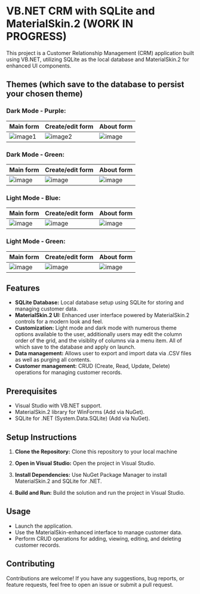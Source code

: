 # VB.NET CRM with SQLite and MaterialSkin.2 (WORK IN PROGRESS)

This project is a Customer Relationship Management (CRM) application built using VB.NET, utilizing SQLite as the local database and MaterialSkin.2 for enhanced UI components.

## Themes (which save to the database to persist your chosen theme)

### Dark Mode - Purple:
| Main form | Create/edit form | About form |
|--------------------|--------------------|--------------------|
| ![image1](https://github.com/CCianfloneDev/VBCrm/assets/24930067/4304db86-e05a-4724-b31b-036b6043d19f) | ![image2](https://github.com/CCianfloneDev/VBCrm/assets/24930067/f0dae951-41f1-4f83-9bf6-fb37024da326) | ![image](https://github.com/CCianfloneDev/VBCrm/assets/24930067/48a8b5dd-1ddc-439a-9dbc-a3a841dffb15) |



### Dark Mode - Green:

| Main form | Create/edit form | About form |
|--------------------|--------------------|--------------------|
| ![image](https://github.com/CCianfloneDev/VBCrm/assets/24930067/1a82b2fa-ec83-4915-95fd-b3146cb6b996)| ![image](https://github.com/CCianfloneDev/VBCrm/assets/24930067/61d86038-8948-4317-8701-f5dd15f368eb) | ![image](https://github.com/CCianfloneDev/VBCrm/assets/24930067/64afe2f0-74b9-4ae3-b70c-01748e1ffe5f) |

### Light Mode - Blue:
| Main form | Create/edit form | About form |
|--------------------|--------------------|--------------------|
| ![image](https://github.com/CCianfloneDev/VBCrm/assets/24930067/79852e53-ec61-4f9f-884d-e22fef894774)| ![image](https://github.com/CCianfloneDev/VBCrm/assets/24930067/1b621844-cfb0-4b74-9e08-5b51bec9ed2f) | ![image](https://github.com/CCianfloneDev/VBCrm/assets/24930067/54bfffce-caff-4b57-8c0e-a5768fa5ceb0) |


### Light Mode - Green:
| Main form | Create/edit form | About form |
|--------------------|--------------------|--------------------|
| ![image](https://github.com/CCianfloneDev/VBCrm/assets/24930067/1c9544b5-2552-4fbc-b81b-9ba556044b76)| ![image](https://github.com/CCianfloneDev/VBCrm/assets/24930067/45fcd7e7-62d5-4995-8d20-99ad28111c75) | ![image](https://github.com/CCianfloneDev/VBCrm/assets/24930067/db26ce71-8bc5-45b7-9793-5418e00d6682) |

## Features

- **SQLite Database:** Local database setup using SQLite for storing and managing customer data.
- **MaterialSkin.2 UI:** Enhanced user interface powered by MaterialSkin.2 controls for a modern look and feel.
- **Customization:** Light mode and dark mode with numerous theme options available to the user, additionally users may edit the column order of the grid, and the visiblity of columns via a menu item. All of which save to the database and apply on launch.
- **Data management:** Allows user to export and import data via .CSV files as well as purging all contents.
- **Customer management:** CRUD (Create, Read, Update, Delete) operations for managing customer records.

## Prerequisites

- Visual Studio with VB.NET support.
- MaterialSkin.2 library for WinForms (Add via NuGet).
- SQLite for .NET (System.Data.SQLite) (Add via NuGet).

## Setup Instructions

1. **Clone the Repository:**
   Clone this repository to your local machine

2. **Open in Visual Studio:**
Open the project in Visual Studio.

3. **Install Dependencies:**
Use NuGet Package Manager to install MaterialSkin.2 and SQLite for .NET.

4. **Build and Run:**
Build the solution and run the project in Visual Studio.

## Usage

- Launch the application.
- Use the MaterialSkin-enhanced interface to manage customer data.
- Perform CRUD operations for adding, viewing, editing, and deleting customer records.

## Contributing

Contributions are welcome! If you have any suggestions, bug reports, or feature requests, feel free to open an issue or submit a pull request.


